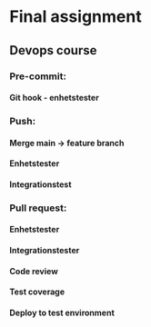 # Final assignment
## Devops course

### Pre-commit:
#### Git hook - enhetstester

### Push:
#### Merge main -> feature branch
#### Enhetstester
#### Integrationstest

### Pull request:
#### Enhetstester
#### Integrationstester
#### Code review
#### Test coverage
#### Deploy to test environment


